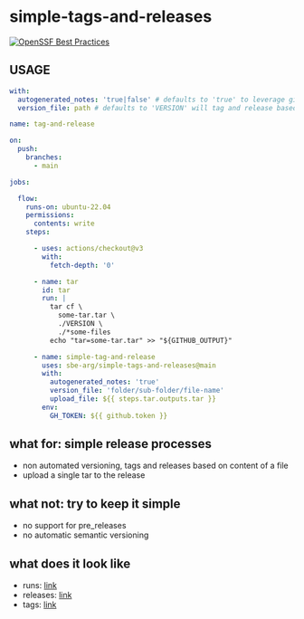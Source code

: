 # simple-tags-and-releases

[![OpenSSF Best Practices](https://bestpractices.coreinfrastructure.org/projects/7521/badge)](https://bestpractices.coreinfrastructure.org/projects/7521)

## USAGE

```yaml
with:
  autogenerated_notes: 'true|false' # defaults to 'true' to leverage github autogenerated notes in the release
  version_file: path # defaults to 'VERSION' will tag and release based on the contents of the file such as 'v1.2.3'
```

```yaml
name: tag-and-release

on:
  push:
    branches:
      - main

jobs:

  flow:
    runs-on: ubuntu-22.04
    permissions:
      contents: write
    steps:

      - uses: actions/checkout@v3
        with:
          fetch-depth: '0'

      - name: tar
        id: tar
        run: |
          tar cf \
            some-tar.tar \
            ./VERSION \
            ./*some-files
          echo "tar=some-tar.tar" >> "${GITHUB_OUTPUT}"

      - name: simple-tag-and-release
        uses: sbe-arg/simple-tags-and-releases@main
        with:
          autogenerated_notes: 'true'
          version_file: 'folder/sub-folder/file-name'
          upload_file: ${{ steps.tar.outputs.tar }}
        env:
          GH_TOKEN: ${{ github.token }}
```

## what for: simple release processes

- non automated versioning, tags and releases based on content of a file
- upload a single tar to the release

## what not: try to keep it simple

- no support for pre_releases
- no automatic semantic versioning

## what does it look like

- runs: [link](https://github.com/sbe-arg/simple-tags-and-releases/actions/workflows/simple.yml)
- releases: [link](https://github.com/sbe-arg/simple-tags-and-releases/releases)
- tags: [link](https://github.com/sbe-arg/simple-tags-and-releases/tags)

